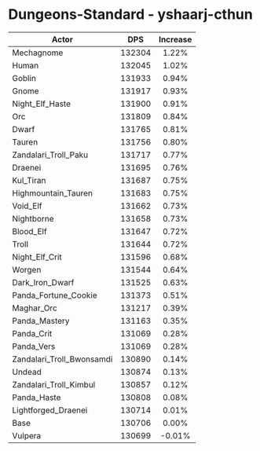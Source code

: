 # Dungeons-Standard - yshaarj-cthun
| Actor | DPS | Increase |
|---|:---:|:---:|
|Mechagnome|132304|1.22%|
|Human|132045|1.02%|
|Goblin|131933|0.94%|
|Gnome|131917|0.93%|
|Night_Elf_Haste|131900|0.91%|
|Orc|131809|0.84%|
|Dwarf|131765|0.81%|
|Tauren|131756|0.80%|
|Zandalari_Troll_Paku|131717|0.77%|
|Draenei|131695|0.76%|
|Kul_Tiran|131687|0.75%|
|Highmountain_Tauren|131683|0.75%|
|Void_Elf|131662|0.73%|
|Nightborne|131658|0.73%|
|Blood_Elf|131647|0.72%|
|Troll|131644|0.72%|
|Night_Elf_Crit|131596|0.68%|
|Worgen|131544|0.64%|
|Dark_Iron_Dwarf|131525|0.63%|
|Panda_Fortune_Cookie|131373|0.51%|
|Maghar_Orc|131217|0.39%|
|Panda_Mastery|131163|0.35%|
|Panda_Crit|131069|0.28%|
|Panda_Vers|131069|0.28%|
|Zandalari_Troll_Bwonsamdi|130890|0.14%|
|Undead|130874|0.13%|
|Zandalari_Troll_Kimbul|130857|0.12%|
|Panda_Haste|130808|0.08%|
|Lightforged_Draenei|130714|0.01%|
|Base|130706|0.00%|
|Vulpera|130699|-0.01%|
